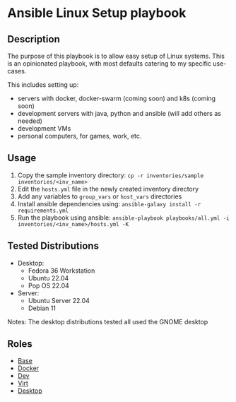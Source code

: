 # Ansible Linux Setup playbook

## Description

The purpose of this playbook is to allow easy setup of Linux systems. This is an opinionated playbook, with most defaults catering to my specific use-cases.

This includes setting up:
- servers with docker, docker-swarm (coming soon) and k8s (coming soon)
- development servers with java, python and ansible (will add others as needed)
- development VMs
- personal computers, for games, work, etc.

## Usage

1. Copy the sample inventory directory: `cp -r inventories/sample inventories/<inv_name>`
2. Edit the `hosts.yml` file in the newly created inventory directory
3. Add any variables to `group_vars` or `host_vars` directories
4. Install ansible dependencies using: `ansible-galaxy install -r requirements.yml`
5. Run the playbook using ansible: `ansible-playbook playbooks/all.yml -i inventories/<inv_name>/hosts.yml -K`

## Tested Distributions

- Desktop:
    - Fedora 36 Workstation
    - Ubuntu 22.04
    - Pop OS 22.04
- Server:
    - Ubuntu Server 22.04
    - Debian 11

Notes: The desktop distributions tested all used the GNOME desktop

## Roles

- [Base](roles/base/README.md)
- [Docker](roles/docker/README.md)
- [Dev](roles/dev/README.md)
- [Virt](roles/virt/README.md)
- [Desktop](roles/desktop/README.md)
